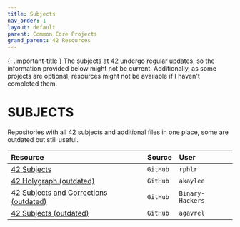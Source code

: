 ```yaml
---
title: Subjects
nav_order: 1
layout: default
parent: Common Core Projects
grand_parent: 42 Resources
---
```


{: .important-title }
The subjects at 42 undergo regular updates, so the information provided below might not be current. Additionally, as some projects are optional, resources might not be available if I haven't completed them.

# **SUBJECTS**
Repositories with all 42 subjects and additional files in one place, some are outdated but still useful.

| Resource                                                                    | Source   | User |
| :-------------------------------------------------------------------------- | :------- | :--- |
| [42 Subjects](https://github.com/rphlr/42-Subjects)                         | `GitHub` | `rphlr` |
| [42 Holygraph (outdated)](https://github.com/akaylee/42-holygraph)          | `GitHub` | `akaylee` |
| [42 Subjects and Corrections (outdated)](https://github.com/Binary-Hackers) | `GitHub` | `Binary-Hackers` |
| [42 Subjects (outdated)](https://github.com/agavrel/42_Subjects)            | `GitHub` | `agavrel` |
